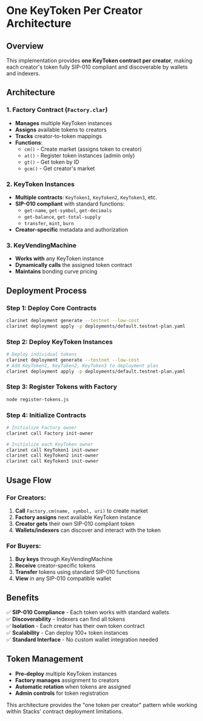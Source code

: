 # One KeyToken Per Creator Architecture

## Overview
This implementation provides **one KeyToken contract per creator**, making each creator's token fully SIP-010 compliant and discoverable by wallets and indexers.

## Architecture

### 1. Factory Contract (`Factory.clar`)
- **Manages** multiple KeyToken instances
- **Assigns** available tokens to creators
- **Tracks** creator-to-token mappings
- **Functions**:
  - `cm()` - Create market (assigns token to creator)
  - `at()` - Register token instances (admin only)
  - `gt()` - Get token by ID
  - `gcm()` - Get creator's market

### 2. KeyToken Instances
- **Multiple contracts**: `KeyToken1`, `KeyToken2`, `KeyToken3`, etc.
- **SIP-010 compliant** with standard functions:
  - `get-name`, `get-symbol`, `get-decimals`
  - `get-balance`, `get-total-supply`
  - `transfer`, `mint`, `burn`
- **Creator-specific** metadata and authorization

### 3. KeyVendingMachine
- **Works with** any KeyToken instance
- **Dynamically calls** the assigned token contract
- **Maintains** bonding curve pricing

## Deployment Process

### Step 1: Deploy Core Contracts
```bash
clarinet deployment generate --testnet --low-cost
clarinet deployment apply -p deployments/default.testnet-plan.yaml
```

### Step 2: Deploy KeyToken Instances
```bash
# Deploy individual tokens
clarinet deployment generate --testnet --low-cost
# Add KeyToken1, KeyToken2, KeyToken3 to deployment plan
clarinet deployment apply -p deployments/default.testnet-plan.yaml
```

### Step 3: Register Tokens with Factory
```bash
node register-tokens.js
```

### Step 4: Initialize Contracts
```bash
# Initialize Factory owner
clarinet call Factory init-owner

# Initialize each KeyToken owner
clarinet call KeyToken1 init-owner
clarinet call KeyToken2 init-owner
clarinet call KeyToken3 init-owner
```

## Usage Flow

### For Creators:
1. **Call** `Factory.cm(name, symbol, uri)` to create market
2. **Factory assigns** next available KeyToken instance
3. **Creator gets** their own SIP-010 compliant token
4. **Wallets/indexers** can discover and interact with the token

### For Buyers:
1. **Buy keys** through KeyVendingMachine
2. **Receive** creator-specific tokens
3. **Transfer** tokens using standard SIP-010 functions
4. **View** in any SIP-010 compatible wallet

## Benefits

✅ **SIP-010 Compliance** - Each token works with standard wallets  
✅ **Discoverability** - Indexers can find all tokens  
✅ **Isolation** - Each creator has their own token contract  
✅ **Scalability** - Can deploy 100+ token instances  
✅ **Standard Interface** - No custom wallet integration needed  

## Token Management

- **Pre-deploy** multiple KeyToken instances
- **Factory manages** assignment to creators
- **Automatic rotation** when tokens are assigned
- **Admin controls** for token registration

This architecture provides the "one token per creator" pattern while working within Stacks' contract deployment limitations.
